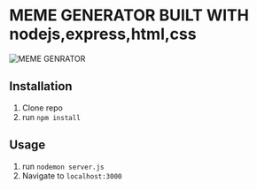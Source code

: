 # MEME GENERATOR BUILT WITH nodejs,express,html,css

![MEME GENRATOR](https://i.imgur.com/j4PtSVj.png)

## Installation

1. Clone repo
2. run `npm install`

## Usage

1. run `nodemon server.js`
2. Navigate to `localhost:3000`
